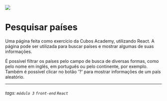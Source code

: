 ![](https://i.imgur.com/xG74tOh.png)

# Pesquisar países

Uma página feita como exercício da Cubos Academy, utilizando React. A página pode ser utilizada para buscar países e mostrar algumas de suas informações.

É possível filtrar os países pelo campo de busca de diversas formas, como pelo nome em inglês, em português ou pelo continente, por exemplo. Também é possível clicar no botão '?' para mostrar informações de um país aleatório.

---

###### tags: `módulo 3` `front-end` `React`
